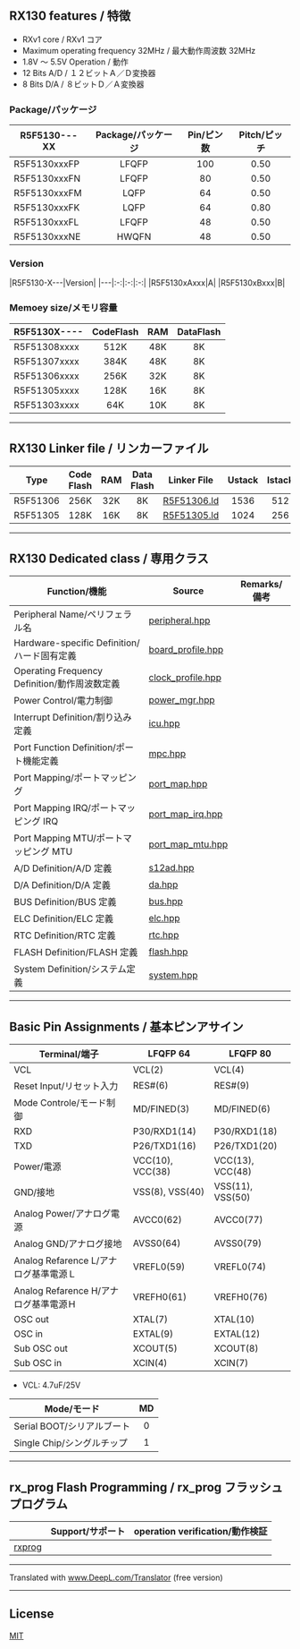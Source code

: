 
## RX130 features / 特徴

- RXv1 core / RXv1 コア
- Maximum operating frequency 32MHz / 最大動作周波数 32MHz
- 1.8V ～ 5.5V Operation / 動作
- 12 Bits A/D / １２ビットＡ／Ｄ変換器
- 8 Bits D/A / ８ビットＤ／Ａ変換器

### Package/パッケージ

|R5F5130---XX|Package/パッケージ|Pin/ピン数|Pitch/ピッチ|
|---|:-:|:-:|:-:|
|R5F5130xxxFP|LFQFP|100|0.50|
|R5F5130xxxFN|LFQFP|80|0.50|
|R5F5130xxxFM|LQFP|64|0.50|
|R5F5130xxxFK|LQFP|64|0.80|
|R5F5130xxxFL|LFQFP|48|0.50|
|R5F5130xxxNE|HWQFN|48|0.50|

### Version

|R5F5130-X---|Version|
|---|:-:|:-:|:-:|
|R5F5130xAxxx|A|
|R5F5130xBxxx|B|

### Memoey size/メモリ容量

|R5F5130X----|CodeFlash|RAM|DataFlash|
|---|:-:|:-:|:-:|
|R5F51308xxxx|512K|48K|8K|
|R5F51307xxxx|384K|48K|8K|
|R5F51306xxxx|256K|32K|8K|
|R5F51305xxxx|128K|16K|8K|
|R5F51303xxxx|64K|10K|8K|

---

## RX130 Linker file / リンカーファイル

|Type|Code Flash|RAM|Data Flash|Linker File|Ustack|Istack|
|---|:-:|:-:|:-:|---|:-:|:-:|
|R5F51306|256K|32K|8K|[R5F51306.ld](R5F51405.ld?ts=4)|1536|512|
|R5F51305|128K|16K|8K|[R5F51305.ld](R5F51406.ld?ts=4)|1024|256|

---

## RX130 Dedicated class / 専用クラス

|Function/機能|Source|Remarks/備考|
|---|---|:-:|
|Peripheral Name/ペリフェラル名|[peripheral.hpp](peripheral.hpp?ts=4)||
|Hardware-specific Definition/ハード固有定義|[board_profile.hpp](board_profile.hpp?ts=4)||
|Operating Frequency Definition/動作周波数定義|[clock_profile.hpp](clock_profile.hpp?ts=4)||
|Power Control/電力制御|[power_mgr.hpp](power_mgr.hpp?ts=4)||
|Interrupt Definition/割り込み定義|[icu.hpp](icu.hpp?ts=4)||
|Port Function Definition/ポート機能定義|[mpc.hpp](mpc.hpp?ts=4)||
|Port Mapping/ポートマッピング|[port_map.hpp](port_map.hpp?ts=4)||
|Port Mapping IRQ/ポートマッピング IRQ|[port_map_irq.hpp](port_map_irq.hpp?ts=4)||
|Port Mapping MTU/ポートマッピング MTU|[port_map_mtu.hpp](port_map_mtu.hpp?ts=4)||
|A/D Definition/A/D 定義|[s12ad.hpp](s12ad.hpp?ts=4)||
|D/A Definition/D/A 定義|[da.hpp](da.hpp?ts=4)||
|BUS Definition/BUS 定義|[bus.hpp](bus.hpp?ts=4)||
|ELC Definition/ELC 定義|[elc.hpp](elc.hpp?ts=4)||
|RTC Definition/RTC 定義|[rtc.hpp](rtc.hpp?ts=4)||
|FLASH Definition/FLASH 定義|[flash.hpp](flash.hpp?ts=4)||
|System Definition/システム定義|[system.hpp](system.hpp?ts=4)||

---

## Basic Pin Assignments / 基本ピンアサイン

|Terminal/端子|LFQFP 64|LFQFP 80|
|---|---|---|
|VCL|VCL(2)|VCL(4)|
|Reset Input/リセット入力|RES#(6)|RES#(9)|
|Mode Controle/モード制御|MD/FINED(3)|MD/FINED(6)|
|RXD|P30/RXD1(14)|P30/RXD1(18)|
|TXD|P26/TXD1(16)|P26/TXD1(20)|
|Power/電源|VCC(10), VCC(38)|VCC(13), VCC(48)|
|GND/接地|VSS(8), VSS(40)|VSS(11), VSS(50)|
|Analog Power/アナログ電源|AVCC0(62)|AVCC0(77)|
|Analog GND/アナログ接地|AVSS0(64)|AVSS0(79)|
|Analog Refarence L/アナログ基準電源Ｌ|VREFL0(59)|VREFL0(74)|
|Analog Refarence H/アナログ基準電源Ｈ|VREFH0(61)|VREFH0(76)|
|OSC out|XTAL(7)|XTAL(10)|
|OSC in|EXTAL(9)|EXTAL(12)|
|Sub OSC out|XCOUT(5)|XCOUT(8)|
|Sub OSC in|XCIN(4)|XCIN(7)|

- VCL: 4.7uF/25V

|Mode/モード|MD|
|---|:---:|
|Serial BOOT/シリアルブート|0|
|Single Chip/シングルチップ|1|

---

## rx_prog Flash Programming / rx_prog フラッシュプログラム

||Support/サポート|operation verification/動作検証|
|-|:-:|:-:|
|[rxprog](../rxprog)|||

---

Translated with www.DeepL.com/Translator (free version)

---

## License

[MIT](../LICENSE)
